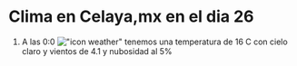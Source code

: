 # Clima en Celaya,mx en el dia 26

1. A las 0:0 !["icon weather"](http://openweathermap.org/img/w/01n.png) tenemos una temperatura de 16 C con cielo claro y  vientos de 4.1 y nubosidad al 5%
